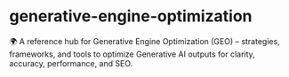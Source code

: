 # generative-engine-optimization
🌍 A reference hub for Generative Engine Optimization (GEO) – strategies, frameworks, and tools to optimize Generative AI outputs for clarity, accuracy, performance, and SEO.
